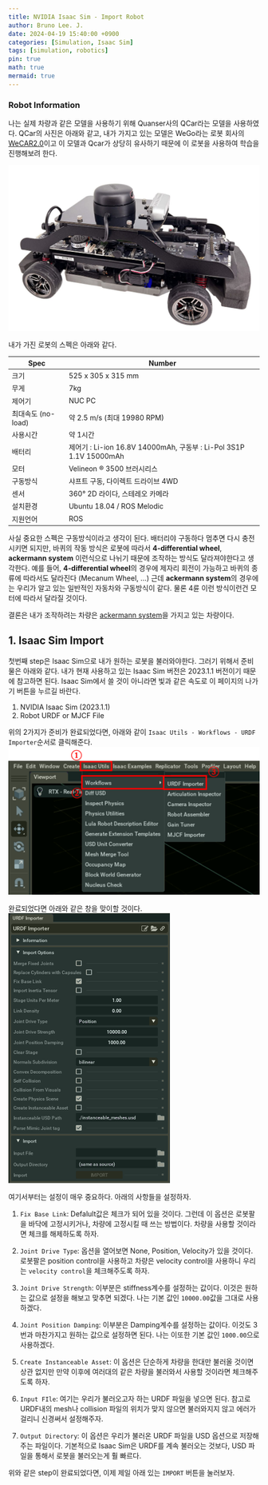 ```yaml
---
title: NVIDIA Isaac Sim - Import Robot
author: Bruno Lee. J.
date: 2024-04-19 15:40:00 +0900
categories: [Simulation, Isaac Sim]
tags: [simulation, robotics]
pin: true
math: true
mermaid: true
---
```


### Robot Information
나는 실제 차량과 같은 모델을 사용하기 위해 Quanser사의 QCar라는 모델을 사용하였다. QCar의 사진은 아래와 같고, 내가 가지고 있는 모델은 WeGo라는 로봇 회사의 [WeCAR2.0](https://wego-robotics.com/wecar2/)이고 이 모델과 Qcar가 상당히 유사하기 때문에 이 로봇을 사용하여 학습을 진행해보려 한다.

![qcar](https://github.com/brunoleej/brunoleej.github.io/blob/master/assets/img/isaac-sim/qcar.jpeg?raw=true)

내가 가진 로봇의 스펙은 아래와 같다.

| Spec | Number|
| --- | ----- | 
| 크기 | 525 x 305 x 315 mm |
| 무게 | 7kg |
| 제어기 | NUC PC |
| 최대속도 (no-load) | 약 2.5 m/s (최대 19980 RPM) |
| 사용시간 | 약 1시간 |
| 배터리 | 제어기 :​ Li-ion 16.8V 14000mAh, 구동부 : Li-Pol 3S1P 1.1V 15000mAh |
| 모터 | Velineon ® 3500 브러시리스 |
| 구동방식 | 샤프트 구동, 다이렉트 드라이브 4WD |
| 센서 | 360° 2D 라이다, 스테레오 카메라 |
| 설치환경 | Ubuntu 18.04 / ROS Melodic |
| 지원언어 | ROS |

사실 중요한 스펙은 구동방식이라고 생각이 된다. 배터리야 구동하다 멈추면 다시 충전시키면 되지만, 바퀴의 작동 방식은 로봇에 따라서 **4-differential wheel**, **ackermann system** 이런식으로 나뉘기 때문에 조작하는 방식도 달라져야한다고 생각한다. 예를 들어, **4-differential wheel**의 경우에 제자리 회전이 가능하고 바퀴의 종류에 따라서도 달라진다 (Mecanum Wheel, ...) 근데 **ackermann system**의 경우에는 우리가 알고 있는 일반적인 자동차와 구동방식이 같다. 물론 4륜 이런 방식이런건 모터에 따라서 달라질 것이다.

결론은 내가 조작하려는 차량은 [ackermann system](https://en.wikipedia.org/wiki/Ackermann_steering_geometry)을 가지고 있는 차량이다.


## 1. Isaac Sim Import
첫번째 step은 Isaac Sim으로 내가 원하는 로봇을 불러와야한다. 그러기 위해서 준비물은 아래와 같다. 내가 현재 사용하고 있는 Isaac Sim 버전은 2023.1.1 버전이기 때문에 참고하면 된다. Isaac Sim에서 쓸 것이 아니라면 빛과 같은 속도로 이 페이지의 나가기 버튼을 누르길 바란다.

1. NVIDIA Isaac Sim (2023.1.1)
2. Robot URDF or MJCF File

위의 2가지가 준비가 완료되었다면, 아래와 같이 `Isaac Utils - Workflows - URDF Importer`순서로 클릭해준다.
![import1](https://github.com/brunoleej/brunoleej.github.io/blob/master/assets/img/isaac-sim/import1.png?raw=true)

완료되었다면 아래와 같은 창을 맞이할 것이다.
![import2](https://github.com/brunoleej/brunoleej.github.io/blob/master/assets/img/isaac-sim/import2.png?raw=true)

여기서부터는 설정이 매우 중요하다. 아래의 사항들을 설정하자.
1. `Fix Base Link`: Defalult값은 체크가 되어 있을 것이다. 그런데 이 옵션은 로봇팔을 바닥에 고정시키거나, 차량에 고정시킬 때 쓰는 방법이다. 차량을 사용할 것이라면 체크를 해제하도록 하자.

2. `Joint Drive Type`: 옵션을 열어보면 None, Position, Velocity가 있을 것이다. 로봇팔은 position control을 사용하고 차량은 velocity control을 사용하니 우리는 `velocity control`을 체크해주도록 하자.

3. `Joint Drive Strength`: 이부분은 stiffness계수를 설정하는 값이다. 이것은 원하는 값으로 설정을 해보고 맞추면 되겠다. 나는 기본 값인 `10000.00`값을 그대로 사용하겠다.

4. `Joint Position Damping`: 이부분은 Damping계수를 설정하는 값이다. 이것도 3번과 마찬가지고 원하는 값으로 설정하면 된다. 나는 이또한 기본 값인 `1000.00`으로 사용하겠다.

5. `Create Instanceable Asset`: 이 옵션은 단순하게 차량을 한대만 불러올 것이면 상관 없지만 만약 이후에 여러대의 같은 차량을 불러와서 사용할 것이라면 체크해주도록 하자.

6. `Input FIle`: 여기는 우리가 불러오고자 하는 URDF 파일을 넣으면 된다. 참고로 URDF내의 mesh나 collision 파일의 위치가 맞지 않으면 불러와지지 않고 에러가 걸리니 신경써서 설정해주자.

7. `Output Directory`: 이 옵션은 우리가 불러온 URDF 파일을 USD 옵션으로 저장해주는 파일이다. 기본적으로 Isaac Sim은 URDF를 계속 불러오는 것보다, USD 파일을 통해서 로봇을 불러오는게 훨 빠르다. 

위와 같은 step이 완료되었다면, 이제 제일 아래 있는 `IMPORT` 버튼을 눌러보자.